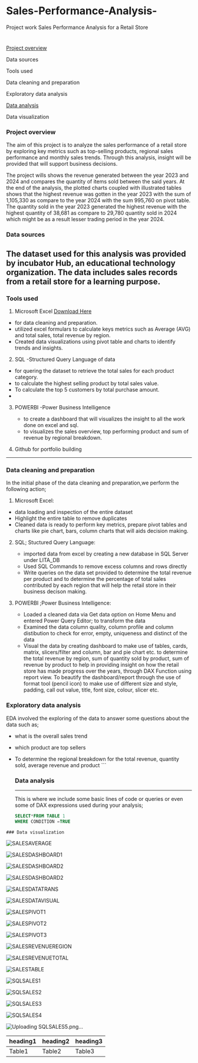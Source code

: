 # Sales-Performance-Analysis-
Project work
Sales Performance Analysis for a Retail Store
#

[Project overview](#project-overview)

Data sources

Tools used

Data cleaning and preparation

Exploratory data analysis

[Data analysis](#data-analysis)

Data visualization

### Project overview
The aim of this project is to analyze the sales performance of a retail store by exploring key metrics such as top-selling products,
regional sales performance and monthly sales trends. Through this analysis, insight will be provided that will support business decisions.

The project wills shows the revenue generated between the year 2023 and 2024 and compares the quantity of items sold between the said years. At the end of the analysis, the plotted charts coupled with illustrated tables shows that  the highest revenue was gotten in the year 2023 with the sum of 1,105,330 as compare to the year 2024 with the sum 995,760 on pivot table. The quantity sold in the year 2023 generated the highest revenue with the highest quantity of 38,681 as compare to 29,780 quantity sold in 2024 which might be as a result lesser trading period in the year 2024.  


### Data sources
The dataset used for this analysis was provided by incubator Hub, an educational technology organization. The data includes sales records from a retail store for a learning purpose.
---
### Tools used
1. Microsoft Excel [Download Here](https://microsoft.com)
-  for data cleaning and preparation.
- utilized excel formulars to calculate keys metrics such as Average (AVG) and total sales, total revenue by region.
-   Created data visualizations using pivot table and charts to identify trends and insights.
  
 2. SQL -Structured Query Language of data
   - for quering the dataset to retrieve the total sales for each product category.
   - to calculate the highest selling product by total sales value.
   - To calculate the top 5 customers by total purchase amount.
   - 
  3. POWERBI -Power Business Intelligence
     - to create a dashboard that will visualizes the insight to all the work done on excel and sql.
     - to visualizes the sales overview, top performing product and sum of revenue by regional breakdown.
       
4.   Github for portfolio building
---
### Data cleaning and preparation
In the initial phase of the data cleaning and preparation,we perform the following action;
1.  Microsoft Excel:
- data loading and inspection of the entire dataset
- Highlight the entire table to remove duplicates
- Cleaned data is ready to perform key metrics, prepare pivot tables and charts like pie chart, bars, column charts that will aids decision making.
  
2.  SQL; Stuctured Query Language:
     - imported data from excel by creating a new database in SQL Server under LITA_DB
     - Used SQL Commands to remove excess columns and rows directly
     - Write queries on the data set provided to determine the total revenue per product and to determine the percentage of total sales contributed by
       each region that will help the retail store in their business decison making.
       
3.  POWERBI ;Power Business Intelligence:
    - Loaded a cleaned data via Get data option on Home Menu and entered Power Query Editor; to transform the data
    - Examined the data column quality, column profile and column distibution to check for error, empty, uniqueness and distinct of the data
    - Visual the data by creating dashboard to make use of tables, cards, matrix, slicers/filter and column, bar and pie chart etc. to determine the total revenue by region,
      sum of quantity sold by product, sum of revenue by product to help in providing insight on how the retail store has made progress over the years, through DAX Function using report view.
      To beautify the dashboard/report through the use of format tool (pencil icon) to make use of different size and style, padding, call out value, title, font size, colour, slicer etc. 
      
   ### Exploratory data analysis
   EDA involved the exploring of the data to answer some questions about the data such as;
   - what is the overall sales trend
   - which product are top sellers
   - To determine the regional breakdown for the total revenue, quantity sold, average revenue and product
    ```
     ### Data analysis
     ---
     This is where we include some basic lines of code or queries or even some of DAX expressions used during your analysis;

     ```SQL
     SELECT*FROM TABLE 1
     WHERE CONDITION =TRUE
     ```
    ### Data visualization
![SALESAVERAGE](https://github.com/user-attachments/assets/f841f237-e0a6-4737-8b01-22b7cad79980)


![SALESDASHBOARD1](https://github.com/user-attachments/assets/44684e32-df25-4c3c-b37a-5a94fc0c0df7)

![SALESDASHBOARD2](https://github.com/user-attachments/assets/36ac2996-7fa8-4fd2-a601-5b9d05701fd3)

![SALESDASHBOARD2](https://github.com/user-attachments/assets/00c96124-b39a-4361-a855-dc0c5e7296e1)

![SALESDATATRANS](https://github.com/user-attachments/assets/2d62a6e2-a8ff-4234-8c53-4d96085063e9)

![SALESDATAVISUAL](https://github.com/user-attachments/assets/526c520f-4d82-4928-832e-6ea9f1628782)

![SALESPIVOT1](https://github.com/user-attachments/assets/11bc69f4-78f1-4288-921f-3c4f9f6856a3)

![SALESPIVOT2](https://github.com/user-attachments/assets/88986183-e337-42d9-b78c-cd9436af2a54)

![SALESPIVOT3](https://github.com/user-attachments/assets/f93ff775-70da-4cd5-bfb7-80687aff97c4)

![SALESREVENUEREGION](https://github.com/user-attachments/assets/93fc784a-583c-4932-bb4f-be1bcf94cd13)

![SALESREVENUETOTAL](https://github.com/user-attachments/assets/7f1597e3-e3e0-4b8a-90f6-3a752dc37470)

![SALESTABLE](https://github.com/user-attachments/assets/6e705a5e-1f54-4fbc-ab44-0f128debe1b7)

![SQLSALES1](https://github.com/user-attachments/assets/366cb874-9200-4e5f-b308-a227758f678c)

![SQLSALES2](https://github.com/user-attachments/assets/e6c75dd6-68eb-4b61-b1f5-c8442baa89cb)

![SQLSALES3](https://github.com/user-attachments/assets/6bcd9b56-c3b5-456d-a9d7-5f6af9fcea67)

![SQLSALES4](https://github.com/user-attachments/assets/2e41f256-f546-4f53-a0ee-129ced5b223d)

![Uploading SQLSALES5.png…]()


   
   |heading1|heading2|heading3|
   |-------|---------|--------|
   |Table1|Table2|Table3|
